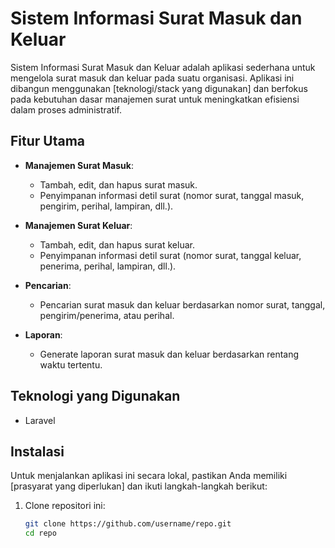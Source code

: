 # Sistem Informasi Surat Masuk dan Keluar

Sistem Informasi Surat Masuk dan Keluar adalah aplikasi sederhana untuk mengelola surat masuk dan keluar pada suatu organisasi. Aplikasi ini dibangun menggunakan [teknologi/stack yang digunakan] dan berfokus pada kebutuhan dasar manajemen surat untuk meningkatkan efisiensi dalam proses administratif.

## Fitur Utama

- **Manajemen Surat Masuk**:
  - Tambah, edit, dan hapus surat masuk.
  - Penyimpanan informasi detil surat (nomor surat, tanggal masuk, pengirim, perihal, lampiran, dll.).

- **Manajemen Surat Keluar**:
  - Tambah, edit, dan hapus surat keluar.
  - Penyimpanan informasi detil surat (nomor surat, tanggal keluar, penerima, perihal, lampiran, dll.).

- **Pencarian**:
  - Pencarian surat masuk dan keluar berdasarkan nomor surat, tanggal, pengirim/penerima, atau perihal.

- **Laporan**:
  - Generate laporan surat masuk dan keluar berdasarkan rentang waktu tertentu.

## Teknologi yang Digunakan

- Laravel

## Instalasi

Untuk menjalankan aplikasi ini secara lokal, pastikan Anda memiliki [prasyarat yang diperlukan] dan ikuti langkah-langkah berikut:

1. Clone repositori ini:
   ```bash
   git clone https://github.com/username/repo.git
   cd repo
